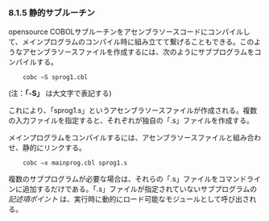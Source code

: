 ### 8.1.5 静的サブルーチン

opensource COBOLサブルーチンをアセンブラソースコードにコンパイルして、メインプログラムのコンパイル時に組み立てて繋げることもできる。このようなアセンブラソースファイルを作成するには、次のようにサブプログラムをコンパイルする。

        cobc –S sprog1.cbl
(注：**「-S」** は大文字で表記する)

これにより、「sprog1.s」というアセンブラソースファイルが作成される。複数の入力ファイルを指定すると、それぞれが独自の「.s」ファイルを作成する。

メインプログラムをコンパイルするには、アセンブラソースファイルと組み合わせ、静的にリンクする。

        cobc –x mainprog.cbl sprog1.s

複数のサブプログラムが必要な場合は、それらの「.s」ファイルをコマンドラインに追加するだけである。「.s」ファイルが指定されていないサブプログラムの*記述項ポイント* は、実行時に動的にロード可能なモジュールとして呼び出される。